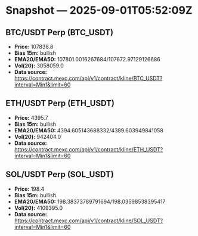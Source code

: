 # Snapshot — 2025-09-01T05:52:09Z

## BTC/USDT Perp (BTC_USDT)
- **Price:** 107838.8
- **Bias 15m:** bullish
- **EMA20/EMA50:** 107801.0016267684/107672.97129126686
- **Vol(20):** 3058059.0
- **Data source:** https://contract.mexc.com/api/v1/contract/kline/BTC_USDT?interval=Min1&limit=60

## ETH/USDT Perp (ETH_USDT)
- **Price:** 4395.7
- **Bias 15m:** bullish
- **EMA20/EMA50:** 4394.605143688332/4389.603949841058
- **Vol(20):** 942404.0
- **Data source:** https://contract.mexc.com/api/v1/contract/kline/ETH_USDT?interval=Min1&limit=60

## SOL/USDT Perp (SOL_USDT)
- **Price:** 198.4
- **Bias 15m:** bullish
- **EMA20/EMA50:** 198.38373789791694/198.03598538395417
- **Vol(20):** 4109395.0
- **Data source:** https://contract.mexc.com/api/v1/contract/kline/SOL_USDT?interval=Min1&limit=60
